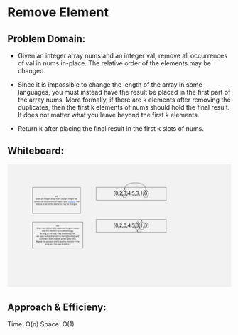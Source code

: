 # Remove Element

## Problem Domain:
- Given an integer array nums and an integer val, remove all occurrences of val in nums in-place. The relative order of the elements may be changed.

- Since it is impossible to change the length of the array in some languages, you must instead have the result be placed in the first part of the array nums. More formally, if there are k elements after removing the duplicates, then the first k elements of nums should hold the final result. It does not matter what you leave beyond the first k elements.

- Return k after placing the final result in the first k slots of nums.

## Whiteboard:
![](remove-element.png)

## Approach & Efficieny:
Time: O(n)
Space: O(1)
